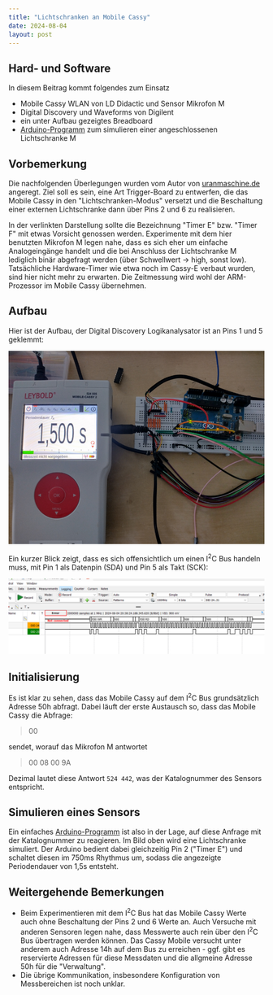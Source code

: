 ```yaml
---
title: "Lichtschranken an Mobile Cassy"
date: 2024-08-04
layout: post
---
```


## Hard- und Software
In diesem Beitrag kommt folgendes zum Einsatz
* Mobile Cassy WLAN von LD Didactic und Sensor Mikrofon M
* Digital Discovery und Waveforms von Digilent
* ein unter Aufbau gezeigtes Breadboard
* [Arduino-Programm][gh-lichtschranke] zum simulieren einer angeschlossenen Lichtschranke M

## Vorbemerkung
Die nachfolgenden Überlegungen wurden vom Autor von [uranmaschine.de][ur-lichtschranke] angeregt.
Ziel soll es sein, eine Art Trigger-Board zu entwerfen, die das Mobile Cassy in den "Lichtschranken-Modus" versetzt und die Beschaltung einer externen Lichtschranke dann über Pins 2 und 6 zu realisieren.

In der verlinkten Darstellung sollte die Bezeichnung "Timer E" bzw. "Timer F" mit etwas Vorsicht genossen werden. Experimente mit dem hier benutzten Mikrofon M legen nahe, dass es sich eher um einfache Analogeingänge handelt und die bei Anschluss der Lichtschranke M lediglich binär abgefragt werden (über Schwellwert -> high, sonst low). Tatsächliche Hardware-Timer wie etwa noch im Cassy-E verbaut wurden, sind hier nicht mehr zu erwarten. Die Zeitmessung wird wohl der ARM-Prozessor im Mobile Cassy übernehmen.

## Aufbau
Hier ist der Aufbau, der Digital Discovery Logikanalysator ist an Pins 1 und 5 geklemmt:

<img src="/assets/imgs/aufbau-mobile.png" width="600px">

Ein kurzer Blick zeigt, dass es sich offensichtlich um einen I<sup>2</sup>C Bus handeln muss, mit Pin 1 als Datenpin (SDA) und Pin 5 als Takt (SCK):

<img src="/assets/imgs/Logikanalysator.png" width="600px">

## Initialisierung
Es ist klar zu sehen, dass das Mobile Cassy auf dem I<sup>2</sup>C Bus grundsätzlich Adresse 50h abfragt. Dabei läuft der erste Austausch so, dass das Mobile Cassy die Abfrage:
> 00

sendet, worauf das Mikrofon M antwortet
> 00 08 00 9A

Dezimal lautet diese Antwort `524 442`, was der Katalognummer des Sensors entspricht.

## Simulieren eines Sensors

Ein einfaches [Arduino-Programm][gh-lichtschranke] ist also in der Lage, auf diese Anfrage mit der Katalognummer zu reagieren. Im Bild oben wird eine Lichtschranke simuliert. Der Arduino bedient dabei gleichzeitig Pin 2 ("Timer E") und schaltet diesen im 750ms Rhythmus um, sodass die angezeigte Periodendauer von 1,5s entsteht.

## Weitergehende Bemerkungen
* Beim Experimentieren mit dem I<sup>2</sup>C Bus hat das Mobile Cassy Werte auch ohne Beschaltung der Pins 2 und 6 Werte an. Auch Versuche mit anderen Sensoren legen nahe, dass Messwerte auch rein über den I<sup>2</sup>C Bus übertragen werden können. Das Cassy Mobile versucht unter anderem auch Adresse 14h auf dem Bus zu erreichen - ggf. gibt es reservierte Adressen für diese Messdaten und die allgmeine Adresse 50h für die "Verwaltung".
* Die übrige Kommunikation, insbesondere Konfiguration von Messbereichen ist noch unklar.

[gh-lichtschranke]: https://github.com/REcassy/Lichtschrankenadapter-M
[ur-lichtschranke]: http://www.uranmaschine.de/524431.Lichtschranke_M/index.php
